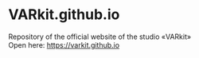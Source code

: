 # VARkit.github.io
Repository of the official website of the studio «VARkit»<br>
Open here: https://varkit.github.io
